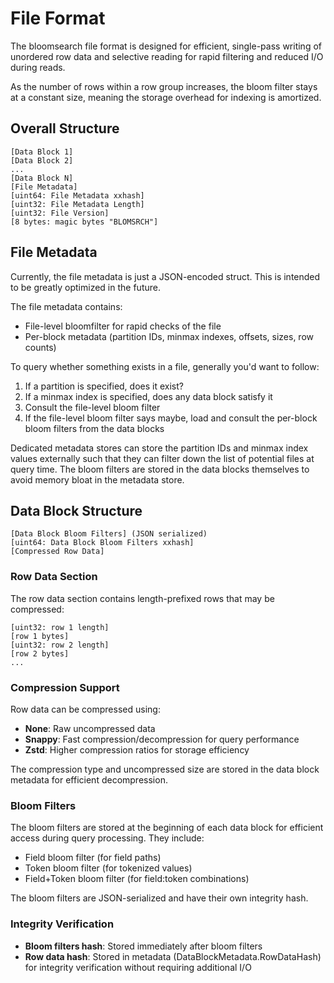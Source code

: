 # File Format

The bloomsearch file format is designed for efficient, single-pass writing of unordered row data and selective reading for rapid filtering and reduced I/O during reads.

As the number of rows within a row group increases, the bloom filter stays at a constant size, meaning the storage overhead for indexing is amortized.

## Overall Structure

```
[Data Block 1]
[Data Block 2]
...
[Data Block N]
[File Metadata]
[uint64: File Metadata xxhash]
[uint32: File Metadata Length]
[uint32: File Version]
[8 bytes: magic bytes "BLOMSRCH"]
```

## File Metadata

Currently, the file metadata is just a JSON-encoded struct. This is intended to be greatly optimized in the future.

The file metadata contains:
- File-level bloomfilter for rapid checks of the file
- Per-block metadata (partition IDs, minmax indexes, offsets, sizes, row counts)

To query whether something exists in a file, generally you'd want to follow:
1. If a partition is specified, does it exist?
2. If a minmax index is specified, does any data block satisfy it
3. Consult the file-level bloom filter
4. If the file-level bloom filter says maybe, load and consult the per-block bloom filters from the data blocks

Dedicated metadata stores can store the partition IDs and minmax index values externally such that they can filter down the list of potential files at query time. The bloom filters are stored in the data blocks themselves to avoid memory bloat in the metadata store.

## Data Block Structure

```
[Data Block Bloom Filters] (JSON serialized)
[uint64: Data Block Bloom Filters xxhash]
[Compressed Row Data]
```

### Row Data Section
The row data section contains length-prefixed rows that may be compressed:

```
[uint32: row 1 length]
[row 1 bytes]
[uint32: row 2 length] 
[row 2 bytes]
...
```

### Compression Support
Row data can be compressed using:
- **None**: Raw uncompressed data
- **Snappy**: Fast compression/decompression for query performance
- **Zstd**: Higher compression ratios for storage efficiency

The compression type and uncompressed size are stored in the data block metadata for efficient decompression.

### Bloom Filters
The bloom filters are stored at the beginning of each data block for efficient access during query processing. They include:
- Field bloom filter (for field paths)
- Token bloom filter (for tokenized values)
- Field+Token bloom filter (for field:token combinations)

The bloom filters are JSON-serialized and have their own integrity hash.

### Integrity Verification
- **Bloom filters hash**: Stored immediately after bloom filters
- **Row data hash**: Stored in metadata (DataBlockMetadata.RowDataHash) for integrity verification without requiring additional I/O
